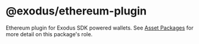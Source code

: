 # @exodus/ethereum-plugin

Ethereum plugin for Exodus SDK powered wallets. See [Asset Packages](../../docs/asset-packages.md) for more detail on this package's role.
